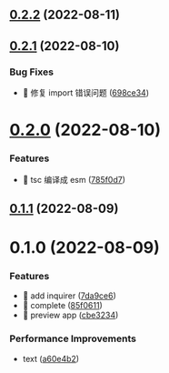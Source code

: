 ## [0.2.2](https://github.com/xiaoyao-Ye/wechat-ci/compare/0.2.1...0.2.2) (2022-08-11)

## [0.2.1](https://github.com/xiaoyao-Ye/wechat-ci/compare/0.2.0...0.2.1) (2022-08-10)

### Bug Fixes

- 🐛 修复 import 错误问题 ([698ce34](https://github.com/xiaoyao-Ye/wechat-ci/commit/698ce34fd60b08dbeeaf0f3a8c536f3ff0b7791f))

# [0.2.0](https://github.com/xiaoyao-Ye/wechat-ci/compare/0.1.1...0.2.0) (2022-08-10)

### Features

- 🎸 tsc 编译成 esm ([785f0d7](https://github.com/xiaoyao-Ye/wechat-ci/commit/785f0d79c17bad8475b5c69f47ef1b911822bf5a))

## [0.1.1](https://github.com/xiaoyao-Ye/wechat-ci/compare/0.1.0...0.1.1) (2022-08-09)

# 0.1.0 (2022-08-09)

### Features

- 🎸 add inquirer ([7da9ce6](https://github.com/xiaoyao-Ye/wechat-ci/commit/7da9ce6de156f16ddbbda7f7673a0f4fcaadc1e8))
- 🎸 complete ([85f0611](https://github.com/xiaoyao-Ye/wechat-ci/commit/85f06119a2c9a5163c3e88ac08777a1c5af4fb21))
- 🎸 preview app ([cbe3234](https://github.com/xiaoyao-Ye/wechat-ci/commit/cbe323438dfd6bafb8f1a942c73a76e0c3803111))

### Performance Improvements

- text ([a60e4b2](https://github.com/xiaoyao-Ye/wechat-ci/commit/a60e4b237182c029867ca794f7b6ba311ba8357b))
